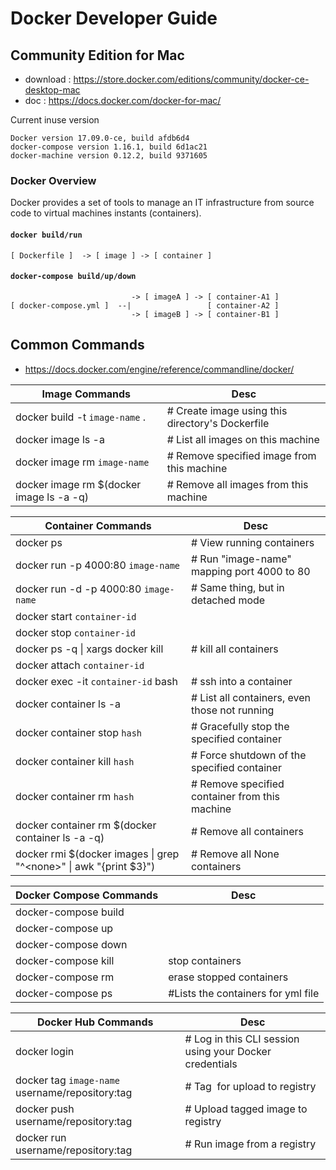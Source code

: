 # Docker Developer Guide

## Community Edition for Mac
* download : https://store.docker.com/editions/community/docker-ce-desktop-mac
* doc : https://docs.docker.com/docker-for-mac/

Current inuse version
```
Docker version 17.09.0-ce, build afdb6d4
docker-compose version 1.16.1, build 6d1ac21
docker-machine version 0.12.2, build 9371605
```
### Docker Overview
Docker provides a set of tools to manage an IT infrastructure from source code to virtual machines instants (containers).
#### `docker build/run`
```
[ Dockerfile ]  -> [ image ] -> [ container ]
```

#### `docker-compose build/up/down`
```
                           -> [ imageA ] -> [ container-A1 ]
[ docker-compose.yml ]  --|                 [ container-A2 ]
                           -> [ imageB ] -> [ container-B1 ]
```

## Common Commands
* https://docs.docker.com/engine/reference/commandline/docker/

| Image Commands | Desc |
|----------------|------|
| docker build -t `image-name` .  |# Create image using this directory's Dockerfile|
| docker image ls -a |# List all images on this machine|
| docker image rm `image-name` |# Remove specified image from this machine|
| docker image rm $(docker image ls -a -q)   |# Remove all images from this machine|

| Container Commands | Desc |
|--------------------|------|
| docker ps | # View running containers |
| docker run -p 4000:80 `image-name`  |# Run "image-name" mapping port 4000 to 80|
| docker run -d -p 4000:80 `image-name` |# Same thing, but in detached mode|
| docker start `container-id` | |
| docker stop `container-id` | |
| docker ps -q &#124; xargs docker kill | # kill all containers |
| docker attach `container-id` | |
| docker exec -it `container-id` bash | # ssh into a container |
| docker container ls -a |# List all containers, even those not running|
| docker container stop `hash` |# Gracefully stop the specified container|
| docker container kill `hash` |# Force shutdown of the specified container|
| docker container rm `hash` |# Remove specified container from this machine|
| docker container rm $(docker container ls -a -q) |# Remove all containers|
| docker rmi $(docker images &#124; grep "^&lt;none&gt;" &#124; awk "{print $3}") | # Remove all None containers |

| Docker Compose Commands | Desc |
|-------------------------|------|
| docker-compose build | |
| docker-compose up | |
| docker-compose down | |
| docker-compose kill | stop containers |
| docker-compose rm | erase stopped containers |
| docker-compose ps | #Lists the containers for yml file |

| Docker Hub Commands | Desc |
|---------------------|------|
| docker login |# Log in this CLI session using your Docker credentials|
| docker tag `image-name` username/repository:tag |# Tag <image> for upload to registry|
| docker push username/repository:tag |# Upload tagged image to registry|
| docker run username/repository:tag |# Run image from a registry|
